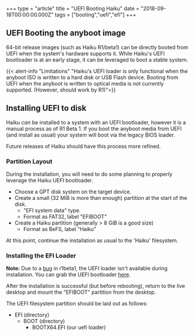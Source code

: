 +++
type = "article"
title = "UEFI Booting Haiku"
date = "2018-09-18T00:00:00.000Z"
tags = ["booting","uefi","efi"]
+++

## UEFI Booting the anyboot image

64-bit release images (such as Haiku R1/beta1) can be directly booted from UEFI when the system's hardware supports it.
While Haiku's UEFI bootloader is at an early stage, it can be leveraged to boot a stable system.

{{< alert-info "Limitations" "Haiku's UEFI loader is only functional when the anyboot ISO is written to a hard disk or USB Flash device. Booting from UEFI when the anyboot is written to optical media is not currently supported. (However, should work by R1)">}}

## Installing UEFI to disk

Haiku *can* be installed to a system with an UEFI bootloader, however it is a manual process as of R1 Beta 1.
If you boot the anyboot media from UEFI (and install as usual) your system will boot via the legacy BIOS loader.

Future releases of Haiku should have this process more refined.

### Partition Layout

During the installation, you will need to do some planning to properly leverage the Haiku UEFI bootloader.

  * Choose a GPT disk system on the target device.
  * Create a small (32 MiB is more than enough) partition at the start of the disk.
    * "EFI system data" type.
    * Format as FAT32, label "EFIBOOT"
  * Create a Haiku partition (generally > 8 GiB is a good size)
    * Format as BeFS, label "Haiku"

At this point, continue the installation as usual to the 'Haiku' filesystem.

### Installing the EFI Loader

**Note:** Due to a [bug](https://dev.haiku-os.org/ticket/14539) in r1beta1, the UEFI loader isn't available during installation.
You can grab the UEFI bootloader [here](https://s3.wasabisys.com/haiku-release/r1beta1/haiku-r1beta1-x86_64-efiloader.zip).

After the installation is successful (but before rebooting), return to the live desktop and mount the "EFIBOOT" partition from the desktop.

The UEFI filesystem partition should be laid out as follows:

  * EFI (directory)
    * BOOT (directory)
      * BOOTX64.EFI (our uefi loader)
